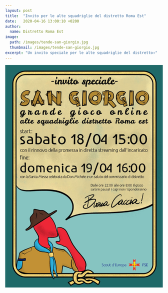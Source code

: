 ```yaml
---
layout: post
title:  "Invito per le alte squadriglie del distretto Roma Est"
date:   2020-04-16 13:00:10 +0200
author:
  name: Distretto Roma Est
image:
  path: /images/tende-san-giorgio.jpg
  thumbnail: /images/tende-san-giorgio.jpg
excerpt: "Un invito speciale per le alte squadriglie del distretto→"
---
```


![](/images/invito-alte-squadriglie-2020.jpg)
